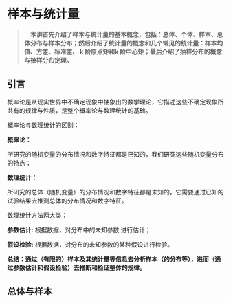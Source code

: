 # 样本与统计量

> 　**本讲首先介绍了样本与统计量的基本概念，包括：总体、个体、样本、总体分布与样本分布；然后介绍了统计量的概念和几个常见的统计量：样本均值、方差、标准差、 k 阶原点矩和k 阶中心矩；最后介绍了抽样分布的概念与抽样分布定理。**

## 引言

概率论是从现实世界中不确定现象中抽象出的数学理论，它描述这些不确定现象所共有的规律与性质，是整个概率论与数理统计的基础。

概率论与数理统计的区别：

**概率论：**

所研究的随机变量的分布情况和数字特征都是已知的，我们研究这些随机变量分布的特点；

**数理统计：**

所研究的总体（随机变量）的分布情况和数字特征都是未知的，它需要通过已知的试验结果去推测总体的分布情况和数字特征。

数理统计方法两大类：

**参数估计:** 根据数据，对分布中的未知参数 进行估计；

**假设检验:** 根据数据，对分布的未知参数的某种假设进行检验。

 **总结：通过（有限的）样本及其统计量等信息去分析样本（的分布等），进而（通过参数估计和假设检验）去推断和检证整体的规律。**

## 总体与样本

